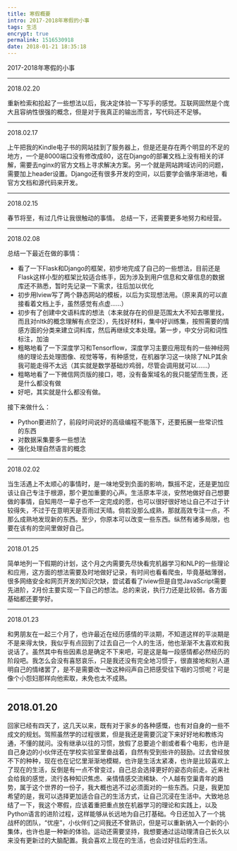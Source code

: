 ```yaml
---
title: 寒假概要
intro: 2017-2018年寒假的小事
tags: 生活
encrypt: true
permalink: 1516530918
date: 2018-01-21 18:35:18
---
```

2017-2018年寒假的小事
<!-- more -->
****
2018.02.20

重新检索和拾起了一些想法以后，我决定体验一下写手的感觉。互联网固然是个庞大且容纳性很强的概念，但是对于我真正的输出而言，写代码还不足够。
****
2018.02.17

上午把我的Kindle电子书的网站挂到了服务器上，但是还是存在两个明显的不足的地方，一个是8000端口没有修改成80，这在Django的部署文档上没有相关的详解，需要去nginx的官方文档上寻求解决方案。另一个就是网站跨域访问的问题，需要加上header设置。Django还有很多开发的空间，以后要学会循序渐进地，看官方文档和源代码来开发。
****
2018.02.15

春节将至，有过几件让我很触动的事情。
总结一下，还需要更多地努力和经营。
****
2018.02.08

总结一下最近在做的事情：
- 看了一下Flask和Django的框架，初步地完成了自己的一些想法，目前还是Flask这样小型的框架比较适合练手，因为涉及到用户信息和文章信息的数据库还不熟悉，暂时先记录一下需求，往后加以优化
- 初步用Iview写了两个静态网站的模板，以后为实现想法用。（原来真的可以直接看着文档上手，虽然感觉有点虚……）
- 初步有了创建中文语料库的想法（本来就存在的但是范围太大不知去哪里找，而且对nltk的概念理解有点空泛），先找好材料，集中好训练集，按照需要的情感方面的分类来建立词料库，然后再继续文本处理。第一步，中文分词和词性标注，加油
- 粗略地看了一下深度学习和Tensorflow，深度学习主要应用现有的一些神经网络的理论去处理图像、视觉等等，有种感觉，在机器学习这一块除了NLP其余我可能走得不太远（其实就是数学基础炒鸡弱，尽管会调用就可以……）
- 粗略地看了一下微信网页版的接口，嗯，没有备案域名的我只能望而生畏，还是什么都没有做
- 好吧，其实就是什么都没有做。

接下来做什么：
- Python要进阶了，前段时间说好的高级编程不能落下，还要拓展一些常识性的东西
- 对数据采集要多一些想法
- 强化处理自然语言的概念

****
2018.02.02

当生活遇上不太顺心的事情时，是一味地受到负面的影响，飘摇不定，还是更加应该让自己专注于根源，那个更加重要的心声。生活原本平淡，安然地做好自己想要做的事情，自知用尽一辈子也不一定完成的愿，也可以很好很好地让自己不过于计较得失，不过于在意明天是否雨过天晴。倘若没那么成熟，那就高效专注一点，不那么成熟地发现新的东西。至少，你原本可以改变一些东西。纵然有诸多局限，也要在该有的空间里做好自己。
****
2018.01.25

简单地列一下假期的计划，这个月之内需要先尽快看完机器学习和NLP的一些理论和应用，这方面的想法需要及时地做好记录，有时间也看看爬虫，毕竟基础薄弱，很多网络安全和网页开发的知识欠缺，尝试着看了iview但是自觉JavaScript需要先进阶，2月份主要实现一下自己的想法。总的来说，执行力还是比较弱。各方面基础都还要学好。
****
2018.01.23

和男朋友在一起三个月了，也许最近在经历感情的平淡期，不知道这样的平淡期是不是来得太快，我似乎有点回到了过去自己一个人的生活，他也渐渐不太喜欢和我说话了。虽然其中有些因素总是确定不下来吧，可是这是每一段感情都必然经历的阶段吧。我怎么会没有喜怒哀乐，只是我还没有完全地习惯于，很直接地和别人道明自己的情绪罢了，是不是需要改一改这种闷声自己把感受往下咽的习惯呢？可是像个小怨妇那样向他索取，未免也太不成熟。
****
2018.01.20
--------
回家已经有四天了，这几天以来，既有对于家乡的各种感慨，也有对自身的一些不成文的规划。驾照虽然学的过程很累，但是我还是需要沉淀下来好好地和教练沟通，不懂的就问。没有继承以往的习惯，放假了总要追个剧或者看个电影，也许是自己身边的小伙伴还在学校实验室里奋战着，自然有受到些许的鼓励。过去曾经放不下的种种，现在也在记忆里渐渐地模糊，也许是生活太紧凑，也许是比较喜欢上了现在的生活，反倒是有一点不曾变过，自己总会选择更好的姿态向前走。近来社会给我的感觉，流行各种知识焦虑、亲情情感交流稀缺、个人越有空巢青年的趋势，属于这个世界的一份子，我大概也逃不过必须面对的一些东西。只是，我更加希望的是，我可以选择更加适合自己的生活方式，让自己沉浸在生活中。大致地总结了一下，我这个寒假，应该着重把重点放在机器学习的理论和实践上，以及Python语言的进阶过程，这样能够从长远地为自己打基础。今日还加入了一个挑战杯的团队，“优座”，小伙伴们之间我还不曾熟识，但是可以重新纳入一个新的小集体，也许也是一种新的体验。运动还需要坚持，我想要通过运动理清自己长久以来没有更新过的大脑配置。我会喜欢上现在的生活，也会过好往后的生活。
